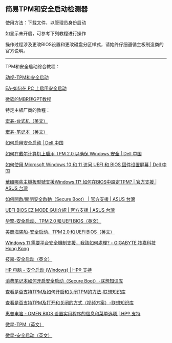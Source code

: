 ## 简易TPM和安全启动检测器
使用方法：下载文件，以管理员身份启动

如显示未开启，可参考下列教程进行操作

操作过程涉及更改BIOS设置和更改磁盘分区样式，请始终仔细遵循主板制造商的官方说明。

------

TPM和安全启动综合教程：

[动视-TPM和安全启动](https://support.activision.com/cn/zh/articles/trusted-platform-module-and-secure-boot)

[EA-如何在 PC 上启用安全启动](https://help.ea.com/zh/articles/technical-issues/secure-boot/#查看是否已启动安全启动)

[微软的MBR转GPT教程](https://learn.microsoft.com/zh-cn/windows/deployment/mbr-to-gpt)

特定主板厂商的教程：

[宏碁-台式机（英文）](https://community.acer.com/en/kb/articles/87-enable-or-disable-secure-boot-on-an-acer-desktop)

[宏碁-笔记本（英文）](https://community.acer.com/en/kb/articles/88-enable-or-disable-secure-boot-on-an-acer-notebook)

[如何启用安全启动 | Dell 中国](https://www.dell.com/support/contents/zh-cn/videos/videoplayer/如何启用安全启动/6333794882112)

[如何在戴尔计算机上启用 TPM 2.0 以确保 Windows 安全 | Dell 中国](https://www.dell.com/support/kbdoc/zh-cn/000189676/如何在戴尔计算机上启用-tpm-2-0-以确保-windows-安全?lwp=rt)

[如何使用 Microsoft Windows 10 和 11 访问 UEFI 和 BIOS 固件设置屏幕 | Dell 中国](https://www.dell.com/support/kbdoc/zh-cn/000126121/如何使用-microsoft-windows-10-和-11-访问-uefi-和-bios-固件设置屏幕?lwp=rt)

[華碩哪些主機板型號支援Windows 11? 如何在BIOS中設定TPM? | 官方支援 | ASUS 台灣](https://www.asus.com/tw/support/faq/1046215/)

[如何開啟/關閉安全啟動（Secure Boot） | 官方支援 | ASUS 台灣](https://www.asus.com/tw/support/faq/1050047/)

[UEFI BIOS EZ MODE GUI介紹 | 官方支援 | ASUS 台灣](https://www.asus.com/tw/support/faq/1044236/)

[华擎-安全启动、TPM 2.0 和 UEFI BIOS（英文）](https://www.asrock.com/support/faq.asp?id=531)

[美商海盗船-安全启动、TPM 2.0 和 UEFI BIOS（英文）](https://www.corsair.com/us/zh/explorer/diy-builder/how-tos/how-to-fix-valorant-secure-boot-and-tpm-20van9001-error-code/)

[Windows 11 需要平台安全機制支援，我該如何處理? - GIGABYTE 技嘉科技 Hong Kong](https://www.gigabyte.com/hk/Support/Consumer/FAQ/4048)

[技嘉-安全启动（英文）](https://www.gigabyte.com/hk/Support/Security/2020)

[HP 电脑 - 安全启动 (Windows) | HP® 支持](https://support.hp.com/cn-zh/document/ish_6930256-7044605-16)

[消费笔记本如何开启安全启动（Secure Boot）-联想知识库](https://iknow.lenovo.com.cn/detail/430400?type=undefined&keyword=安全启动&keyWordId=)

[查看是否支持TPM及如何开启和关闭TPM的方法-联想知识库](https://iknow.lenovo.com.cn/detail/199155?type=undefined&keyword=TPM&keyWordId=)

[查看是否支持TPM及打开和关闭的方式（视频方案）-联想知识库](https://iknow.lenovo.com.cn/detail/417069?type=undefined&keyword=TPM&keyWordId=)

[惠普电脑 - OMEN BIOS 设置实用程序的信息和菜单选项 | HP® 支持](https://support.hp.com/cn-zh/document/ish_9767661-9795498-16)

[微星-TPM（英文）](https://www.msi.com/blog/How-to-Enable-TPM-on-MSI-Motherboards-Featuring-TPM-2-0)

[微星-安全启动（英文）](https://www.msi.com/faq/mb-3219)
